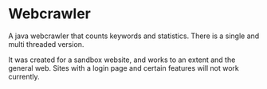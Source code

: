 Webcrawler
==========

A java webcrawler that counts keywords and statistics. There is a single and multi threaded version.

It was created for a sandbox website, and works to an extent and the general web. Sites with a login page and certain
features will not work currently.
